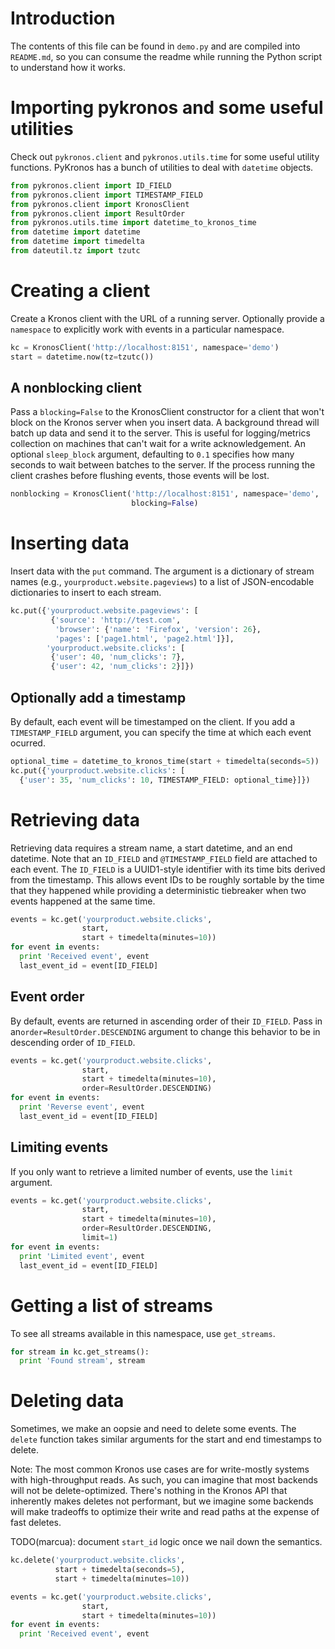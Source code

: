 # Introduction
The contents of this file can be found in `demo.py` and are compiled
into `README.md`, so you can consume the readme while running the
Python script to understand how it works.
# Importing pykronos and some useful utilities
Check out `pykronos.client` and `pykronos.utils.time` for some useful
utility functions.  PyKronos has a bunch of utilities to deal with
`datetime` objects.
```python
from pykronos.client import ID_FIELD
from pykronos.client import TIMESTAMP_FIELD
from pykronos.client import KronosClient
from pykronos.client import ResultOrder
from pykronos.utils.time import datetime_to_kronos_time
from datetime import datetime
from datetime import timedelta
from dateutil.tz import tzutc
```
# Creating a client
Create a Kronos client with the URL of a running server.  Optionally
provide a `namespace` to explicitly work with events in a particular
namespace.
```python
kc = KronosClient('http://localhost:8151', namespace='demo')
start = datetime.now(tz=tzutc())
```
## A nonblocking client
Pass a `blocking=False` to the KronosClient constructor for a client
that won't block on the Kronos server when you insert data.  A
background thread will batch up data and send it to the server.  This
is useful for logging/metrics collection on machines that can't wait
for a write acknowledgement.  An optional `sleep_block` argument,
defaulting to `0.1` specifies how many seconds to wait between batches
to the server.  If the process running the client crashes before
flushing events, those events will be lost.
```python
nonblocking = KronosClient('http://localhost:8151', namespace='demo',
                           blocking=False)
```
# Inserting data
Insert data with the `put` command.  The argument is a dictionary of
stream names (e.g., `yourproduct.website.pageviews`) to a list of
JSON-encodable dictionaries to insert to each stream.
```python
kc.put({'yourproduct.website.pageviews': [
         {'source': 'http://test.com',
          'browser': {'name': 'Firefox', 'version': 26},
          'pages': ['page1.html', 'page2.html']}],
        'yourproduct.website.clicks': [
         {'user': 40, 'num_clicks': 7},
         {'user': 42, 'num_clicks': 2}]})
```
## Optionally add a timestamp
By default, each event will be timestamped on the client.  If you add
a `TIMESTAMP_FIELD` argument, you can specify the time at which each
event ocurred.
```python
optional_time = datetime_to_kronos_time(start + timedelta(seconds=5))
kc.put({'yourproduct.website.clicks': [
  {'user': 35, 'num_clicks': 10, TIMESTAMP_FIELD: optional_time}]})

```
# Retrieving data
Retrieving data requires a stream name, a start datetime, and an end
datetime.  Note that an `ID_FIELD` and `@TIMESTAMP_FIELD` field are
attached to each event.  The `ID_FIELD` is a UUID1-style identifier
with its time bits derived from the timestamp.  This allows event IDs
to be roughly sortable by the time that they happened while providing
a deterministic tiebreaker when two events happened at the same time.
```python
events = kc.get('yourproduct.website.clicks',
                start,
                start + timedelta(minutes=10))
for event in events:
  print 'Received event', event
  last_event_id = event[ID_FIELD]
```
## Event order
By default, events are returned in ascending order of their
`ID_FIELD`.  Pass in an`order=ResultOrder.DESCENDING` argument to
change this behavior to be in descending order of `ID_FIELD`.
```python
events = kc.get('yourproduct.website.clicks',
                start,
                start + timedelta(minutes=10),
                order=ResultOrder.DESCENDING)
for event in events:
  print 'Reverse event', event
  last_event_id = event[ID_FIELD]
```
## Limiting events
If you only want to retrieve a limited number of events, use the
`limit` argument.
```python
events = kc.get('yourproduct.website.clicks',
                start,
                start + timedelta(minutes=10),
                order=ResultOrder.DESCENDING,
                limit=1)
for event in events:
  print 'Limited event', event
  last_event_id = event[ID_FIELD]
```
# Getting a list of streams
To see all streams available in this namespace, use `get_streams`.
```python
for stream in kc.get_streams():
  print 'Found stream', stream
```
# Deleting data
Sometimes, we make an oopsie and need to delete some events.  The
`delete` function takes similar arguments for the start and end
timestamps to delete.

Note: The most common Kronos use cases are for write-mostly systems
with high-throughput reads.  As such, you can imagine that most
backends will not be delete-optimized.  There's nothing in the Kronos
API that inherently makes deletes not performant, but we imagine some
backends will make tradeoffs to optimize their write and read paths at
the expense of fast deletes.

TODO(marcua): document `start_id` logic once we nail down the semantics.
```python
kc.delete('yourproduct.website.clicks',
          start + timedelta(seconds=5),
          start + timedelta(minutes=10))

events = kc.get('yourproduct.website.clicks',
                start,
                start + timedelta(minutes=10))
for event in events:
  print 'Received event', event
```
